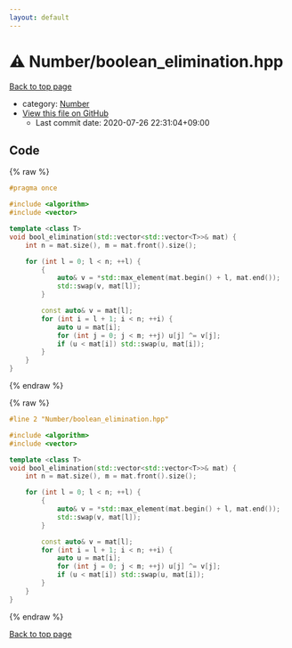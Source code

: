 ```yaml
---
layout: default
---
```


<!-- mathjax config similar to math.stackexchange -->
<script type="text/javascript" async
  src="https://cdnjs.cloudflare.com/ajax/libs/mathjax/2.7.5/MathJax.js?config=TeX-MML-AM_CHTML">
</script>
<script type="text/x-mathjax-config">
  MathJax.Hub.Config({
    TeX: { equationNumbers: { autoNumber: "AMS" }},
    tex2jax: {
      inlineMath: [ ['$','$'] ],
      processEscapes: true
    },
    "HTML-CSS": { matchFontHeight: false },
    displayAlign: "left",
    displayIndent: "2em"
  });
</script>

<script type="text/javascript" src="https://cdnjs.cloudflare.com/ajax/libs/jquery/3.4.1/jquery.min.js"></script>
<script src="https://cdn.jsdelivr.net/npm/jquery-balloon-js@1.1.2/jquery.balloon.min.js" integrity="sha256-ZEYs9VrgAeNuPvs15E39OsyOJaIkXEEt10fzxJ20+2I=" crossorigin="anonymous"></script>
<script type="text/javascript" src="../../assets/js/copy-button.js"></script>
<link rel="stylesheet" href="../../assets/css/copy-button.css" />


# :warning: Number/boolean_elimination.hpp

<a href="../../index.html">Back to top page</a>

* category: <a href="../../index.html#b2ee912b91d69b435159c7c3f6df7f5f">Number</a>
* <a href="{{ site.github.repository_url }}/blob/master/Number/boolean_elimination.hpp">View this file on GitHub</a>
    - Last commit date: 2020-07-26 22:31:04+09:00




## Code

<a id="unbundled"></a>
{% raw %}
```cpp
#pragma once

#include <algorithm>
#include <vector>

template <class T>
void bool_elimination(std::vector<std::vector<T>>& mat) {
    int n = mat.size(), m = mat.front().size();

    for (int l = 0; l < n; ++l) {
        {
            auto& v = *std::max_element(mat.begin() + l, mat.end());
            std::swap(v, mat[l]);
        }

        const auto& v = mat[l];
        for (int i = l + 1; i < n; ++i) {
            auto u = mat[i];
            for (int j = 0; j < m; ++j) u[j] ^= v[j];
            if (u < mat[i]) std::swap(u, mat[i]);
        }
    }
}

```
{% endraw %}

<a id="bundled"></a>
{% raw %}
```cpp
#line 2 "Number/boolean_elimination.hpp"

#include <algorithm>
#include <vector>

template <class T>
void bool_elimination(std::vector<std::vector<T>>& mat) {
    int n = mat.size(), m = mat.front().size();

    for (int l = 0; l < n; ++l) {
        {
            auto& v = *std::max_element(mat.begin() + l, mat.end());
            std::swap(v, mat[l]);
        }

        const auto& v = mat[l];
        for (int i = l + 1; i < n; ++i) {
            auto u = mat[i];
            for (int j = 0; j < m; ++j) u[j] ^= v[j];
            if (u < mat[i]) std::swap(u, mat[i]);
        }
    }
}

```
{% endraw %}

<a href="../../index.html">Back to top page</a>

